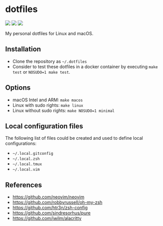 # dotfiles

![](https://flat.badgen.net/badge/platform/Linux,macOS?list=|)
![](https://flat.badgen.net/badge/icon/docker?icon=docker&label)
![](https://flat.badgen.net/badge/license/MIT/blue)

My personal dotfiles for Linux and macOS.

## Installation
- Clone the repository as `~/.dotfiles`
- Consider to test these dotfiles in a docker container by executing `make test` or `NOSUDO=1 make test`.

## Options
- macOS Intel and ARM: `make macos`
- Linux with sudo rights: `make linux`
- Linux without sudo rights: `make NOSUDO=1 minimal`

## Local configuration files
The following list of files could be created and used to define local configurations:
- `~/.local.gitconfig`
- `~/.local.zsh`
- `~/.local.tmux`
- `~/.local.vim`

## References

- https://github.com/neovim/neovim
- https://github.com/robbyrussell/oh-my-zsh
- https://github.com/htr3n/zsh-config
- https://github.com/sindresorhus/pure
- https://github.com/jwilm/alacritty
